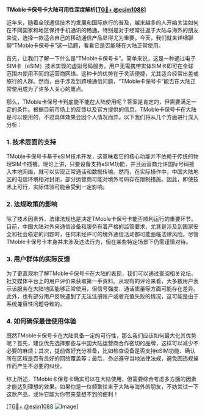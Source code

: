 **TMoble卡保号卡大陆可用性深度解析[[TG💪+ @esim1088](https://t.me/s/esim1088)]**

近年来，随着全球通信技术的发展和国际旅行的普及，越来越多的人开始关注如何在不同国家和地区保持手机通讯的畅通。特别是对于经常往返于大陆与海外的朋友来说，选择一款适合自己的移动通信产品显得尤为重要。今天，我们就来详细聊聊“TMoble卡保号卡”这一话题，看看它是否能够在大陆正常使用。

首先，让我们了解一下什么是“TMoble卡保号卡”。简单来说，这是一种通过电子SIM卡（eSIM）技术实现的虚拟号码服务，用户无需携带实体SIM卡即可在全球范围内使用不同的运营商网络。这种卡的优势在于灵活便捷，尤其适合经常出差或旅行的人群。然而，由于涉及到跨境通信问题，“TMoble卡保号卡”能否在大陆正常使用成为了许多人关心的重点。

那么，TMoble卡保号卡到底能不能在大陆使用呢？答案是肯定的，但需要满足一定的条件。根据目前市场上的反馈以及官方提供的信息，TMoble卡保号卡在大陆是可以使用的，不过具体效果会因个人情况而异。以下我们将从几个方面进行深入分析：

### **1. 技术层面的支持**
TMoble卡保号卡基于eSIM技术开发，这意味着它的核心功能并不依赖于传统的物理SIM卡插槽。理论上讲，只要设备支持eSIM功能，并且运营商允许国际号码接入本地网络，就可以实现正常通话和数据传输。然而，在实际操作中，中国大陆地区的电信环境相对封闭，部分运营商可能对境外号码存在限制措施。因此，即使技术上可行，实际体验可能会受到一定影响。

### **2. 法规政策的影响**
除了技术因素外，法律法规也是决定TMoble卡保号卡能否顺利运行的重要环节。目前，中国大陆对外来通信设备和服务有着严格的监管要求，尤其是涉及到国家安全和社会稳定的问题时，任何未经许可的境外通信活动都可能面临法律风险。尽管TMoble卡保号卡本身并未涉及违法行为，但在某些特定场景下仍需谨慎对待。

### **3. 用户群体的实际反馈**
为了更直观地了解TMoble卡保号卡在大陆的表现，我们可以通过查阅相关论坛、社交媒体平台上的用户评价来获取第一手资料。从现有的评论来看，大多数用户表示该服务在大陆地区能够正常使用，但信号强度、通话质量等方面可能存在差异。此外，也有部分用户反映遇到了无法注册账户或者充值失败的情况，这可能是由于系统兼容性问题导致的。

### **4. 如何确保最佳使用体验**
既然TMoble卡保号卡在大陆具备一定的可行性，那么我们应该如何最大化其优势呢？首先，建议优先选择那些与中国大陆运营商合作密切的品牌，这样可以减少不必要的麻烦；其次，提前做好充分准备，比如检查设备是否支持eSIM功能、确认所在区域是否有良好的网络覆盖等；最后，务必遵守当地法律法规，避免因违规操作而产生不必要的纠纷。

综上所述，TMoble卡保号卡确实可以在大陆使用，但需要综合考虑多方面的因素才能达到理想的效果。如果你是一位频繁往来于大陆与海外的朋友，不妨尝试一下这款产品，或许它能为你带来意想不到的便利！

[[TG💪+ @esim1088](https://t.me/s/esim1088) ![Image](https://i.postimg.cc/4NQfJmqS/Snipaste-2025-05-13-00-14-12.png)]
